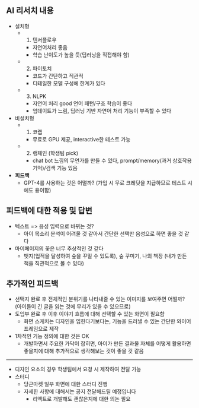 
## AI 리서치 내용
- 설치형
	- 1) 텐서플로우
		- 자연어처리 좋음
		- 학습 난이도가 높을 듯(딥러닝을 직접해야 함)
	- 2) 파이토치
		- 코드가 간단하고 직관적
		- 디테일한 모델 구성에 한계가 있다
	- 3) NLPK
		- 자연어 처리 good 언어 패턴/구조 학습이 좋다
		- 업데이트가 느림, 딥러닝 기반 자연어 처리 기능이 부족할 수 있다
- 비설치형
	- 1) 코랩
		- 무료로 GPU 제공, interactive한 테스트 가능
	- 2) 랭체인 (학생팀 pick)
		- chat bot 느낌의 무언가를 만들 수 있다, prompt/memory(과거 상호작용 기억)/검색 기능 있음
- **피드백**
	- GPT-4를 사용하는 것은 어떨까? (가입 시 무료 크레딧을 지급하므로 테스트 시에도 용이함)

## 피드백에 대한 적용 및 답변
- 텍스트 => 음성 입력으로 바뀌는 것?
	- 아이 목소리 분석이 어려울 것 같아서 간단한 선택만 음성으로 하면 좋을 것 같다
- 마이페이지의 꽃은 너무 추상적인 것 같다
	- 뱃지(업적을 달성하여 숲을 꾸밀 수 있도록), 숲 꾸미기, 나의 책장 (내가 만든 책을 직관적으로 볼 수 있다)

## 추가적인 피드백
- 선택지 완료 후 전체적인 분위기를 나타내줄 수 있는 이미지를 보여주면 어떨까? (아이들이 긴 글을 읽는 것에 무리가 있을 수 있으므로)
- 도입부 완료 후 이후 이야기 흐름에 대해 선택할 수 있는 화면이 필요함
	- 화면 스케치는 디자인을 입힌다기보다는, 기능을 드러낼 수 있는 간단한 와이어프레임으로 제작
- 1차적인 기능 정의에 대한 것은 OK
    - 개발하면서 주요한 가닥이 잡히면, 아이가 만든 결과물 자체를 어떻게 활용하면 좋을지에 대해 추가적으로 생각해보는 것이 좋을 것 같음

---

- 디자인 요소의 경우 학생팀에서 요청 시 제작하여 전달 가능
- 스터디 
	- 당근마켓 일부 화면에 대한 스터디 진행
	- 자세한 사항에 대해서는 공지 전달해드릴 예정입니다
		- 리액트로 개발해도 괜찮은지에 대한 의논 필요